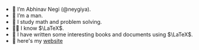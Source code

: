 - 🍓 I’m Abhinav Negi (@neygiya).
- 💪 I’m a man.
- 🧠 I study math and problem solving.
- 🧑‍💻 I know $\LaTeX$.
- 📑 I have written some interesting books and documents using $\LaTeX$.
- 🛜 here's my [website](neygiya.github.io)

